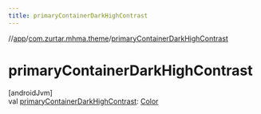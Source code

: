 ```yaml
---
title: primaryContainerDarkHighContrast
---
```

//[app](../../index.html)/[com.zurtar.mhma.theme](index.html)/[primaryContainerDarkHighContrast](primary-container-dark-high-contrast.html)



# primaryContainerDarkHighContrast



[androidJvm]\
val [primaryContainerDarkHighContrast](primary-container-dark-high-contrast.html): [Color](https://developer.android.com/reference/kotlin/androidx/compose/ui/graphics/Color.html)



